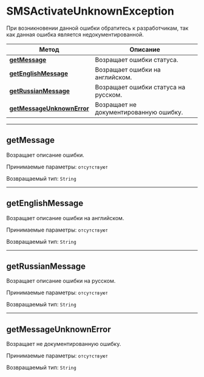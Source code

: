 # SMSActivateUnknownException

При возникновении данной ошибки обратитесь к разработчикам, так как данная ошибка является недокументированной.

Метод | Описание
---- | ----
[**getMessage**](SMSActivateUnknownException.md#getMessage) | Возращает ошибки статуса.
[**getEnglishMessage**](SMSActivateUnknownException.md#getEnglishMessage) | Возращает ошибки на английском.
[**getRussianMessage**](SMSActivateUnknownException.md#getRussianMessage) | Возращает ошибки статуса на русском.
[**getMessageUnknownError**](SMSActivateUnknownException.md#getMessageUnknownError) | Возращает не документированную ошибку.

<hr/>

<a name="getMessage"></a>
## **getMessage**

Возращает описание ошибки.

Принимаемые параметры:
`отсутствуют`

Возвращаемый тип:
`String`

<hr/>

<a name="getEnglishMessage"></a>
## **getEnglishMessage**

Возращает описание ошибки на английском.

Принимаемые параметры:
`отсутствуют`

Возвращаемый тип:
`String`

<hr/>

<a name="getRussianMessage"></a>
## **getRussianMessage**

Возращает описание ошибки на русском.

Принимаемые параметры:
`отсутствуют`

Возвращаемый тип:
`String`

<hr/>

<a name="getMessageUnknownError"></a>
## **getMessageUnknownError**

Возращает не документированную ошибку.

Принимаемые параметры:
`отсутствуют`

Возвращаемый тип:
`String`
